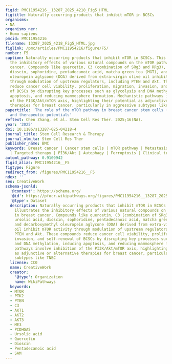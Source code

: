 ```yaml
---
figid: PMC11954216__13287_2025_4218_Fig5_HTML
figtitle: Naturally occurring products that inhibit mTOR in BCSCs
organisms:
- NA
organisms_ner:
- Homo sapiens
pmcid: PMC11954216
filename: 13287_2025_4218_Fig5_HTML.jpg
figlink: /pmc/articles/PMC11954216/figure/F5/
number: F5
caption: Naturally occurring products that inhibit mTOR in BCSCs. This figure illustrates
  the inhibitory effects of various natural compounds on the mTOR pathway in breast
  cancer. Compounds like quercetin, C3 (combination of SRg3 and RRg3), ursolic acid,
  dioscin, sophoridine, pentadecanoic acid, matcha green tea (MGT), and decarboxymethyl
  oleuropein aglycone (DOA) derived from extra-virgin olive oil inhibit mTOR activity
  through modulation of upstream regulators, including PTEN and Akt. These compounds
  reduce cancer cell viability, proliferation, migration, invasion, and self-renewal
  of BCSCs by disrupting key processes such as glycolysis and DNA methylation, inducing
  apoptosis, and reducing mammosphere formation. Mechanistic pathways involve inhibition
  of the PI3K/Akt/mTOR axis, highlighting their potential as adjunctive or alternative
  therapies for breast cancer, particularly in aggressive subtypes like TNBC
papertitle: 'The role of the mTOR pathway in breast cancer stem cells (BCSCs): mechanisms
  and therapeutic potentials'
reftext: Chen Zhang, et al. Stem Cell Res Ther. 2025;16(NA).
year: '2025'
doi: 10.1186/s13287-025-04218-4
journal_title: Stem Cell Research & Therapy
journal_nlm_ta: Stem Cell Res Ther
publisher_name: BMC
keywords: Breast cancer | Cancer stem cells | mTOR pathway | Metastasis | Chemoresistance
  | Targeted therapy | PI3K/Akt | Autophagy | Ferroptosis | Clinical trials
automl_pathway: 0.9109942
figid_alias: PMC11954216__F5
figtype: Figure
redirect_from: /figures/PMC11954216__F5
ndex: ''
seo: CreativeWork
schema-jsonld:
  '@context': https://schema.org/
  '@id': https://pfocr.wikipathways.org/figures/PMC11954216__13287_2025_4218_Fig5_HTML.html
  '@type': Dataset
  description: Naturally occurring products that inhibit mTOR in BCSCs. This figure
    illustrates the inhibitory effects of various natural compounds on the mTOR pathway
    in breast cancer. Compounds like quercetin, C3 (combination of SRg3 and RRg3),
    ursolic acid, dioscin, sophoridine, pentadecanoic acid, matcha green tea (MGT),
    and decarboxymethyl oleuropein aglycone (DOA) derived from extra-virgin olive
    oil inhibit mTOR activity through modulation of upstream regulators, including
    PTEN and Akt. These compounds reduce cancer cell viability, proliferation, migration,
    invasion, and self-renewal of BCSCs by disrupting key processes such as glycolysis
    and DNA methylation, inducing apoptosis, and reducing mammosphere formation. Mechanistic
    pathways involve inhibition of the PI3K/Akt/mTOR axis, highlighting their potential
    as adjunctive or alternative therapies for breast cancer, particularly in aggressive
    subtypes like TNBC
  license: CC0
  name: CreativeWork
  creator:
    '@type': Organization
    name: WikiPathways
  keywords:
  - MTOR
  - PTK2
  - PTEN
  - C3
  - AKT1
  - AKT2
  - AKT3
  - ME3
  - PCDHGA5
  - Ursolic acid
  - Quercetin
  - Dioscin
  - Pentadecanoic acid
  - SAM
---
```

